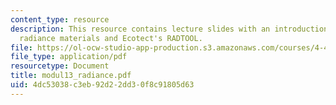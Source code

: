 ```yaml
---
content_type: resource
description: This resource contains lecture slides with an introduction to advanced
  radiance materials and Ecotect's RADTOOL.
file: https://ol-ocw-studio-app-production.s3.amazonaws.com/courses/4-493-natural-light-in-design-january-iap-2006/4dc53038c3eb92d22dd30f8c91805d63_modul13_radiance.pdf
file_type: application/pdf
resourcetype: Document
title: modul13_radiance.pdf
uid: 4dc53038-c3eb-92d2-2dd3-0f8c91805d63
---
```

